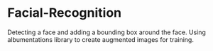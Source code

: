 # Facial-Recognition
Detecting a face and adding a bounding box around the face.
Using albumentations library to create augmented images for training.
